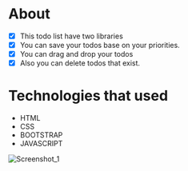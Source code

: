 

# About
 - [x] This todo list have two libraries
 - [x] You can save your todos base on your priorities.
 - [x] You can drag and drop your todos
 - [x] Also you can delete todos that exist.

# Technologies that used
  - HTML
  - CSS
  - BOOTSTRAP
  - JAVASCRIPT
  
![Screenshot_1](https://user-images.githubusercontent.com/75525090/121580198-22bfba80-ca35-11eb-95ac-5706c67ffd37.png)
